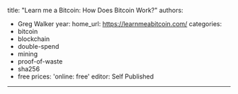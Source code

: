 
title: "Learn me a Bitcoin: How Does Bitcoin Work?"
authors:
- Greg Walker
year:
home_url: https://learnmeabitcoin.com/
categories:
- bitcoin
- blockchain
- double-spend
- mining
- proof-of-waste
- sha256
- free
prices: 'online: free'
editor: Self Published
---
